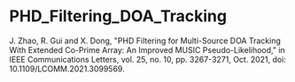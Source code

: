 # PHD_Filtering_DOA_Tracking
J. Zhao, R. Gui and X. Dong, "PHD Filtering for Multi-Source DOA Tracking With Extended Co-Prime Array: An Improved MUSIC Pseudo-Likelihood," in IEEE Communications Letters, vol. 25, no. 10, pp. 3267-3271, Oct. 2021, doi: 10.1109/LCOMM.2021.3099569.
